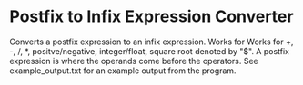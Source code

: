 # Postfix to Infix Expression Converter
Converts a postfix expression to an infix expression. Works for Works for +, -, /, *, positve/negative, integer/float, square root denoted by "$". A postfix expression is where the operands come before the operators. See example_output.txt for an example output from the program.
